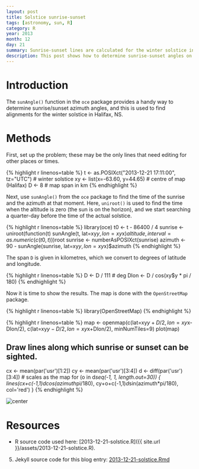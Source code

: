 ```yaml
---
layout: post
title: Solstice sunrise-sunset
tags: [astronomy, sun, R]
category: R
year: 2013
month: 12
day: 21
summary: Sunrise-sunset lines are calculated for the winter solstice in Halifax
description: This post shows how to determine sunrise-sunset angles on the winter solstice in Halifax, NS, Canada.
---
```




# Introduction

The ``sunAngle()`` function in the ``oce`` package provides a handy way to determine sunrise/sunset azimuth angles, and this is used to find alignments for the winter solstice in Halifax, NS.

# Methods

First, set up the problem; these may be the only lines that need editing for other places or times.


{% highlight r linenos=table %}
t <- as.POSIXct("2013-12-21 17:11:00", tz="UTC") # winter solstice
xy <- list(x=-63.60, y=44.65)          # centre of map (Halifax)
D <- 8                                 # map span in km
{% endhighlight %}

Next, use ``sunAngle()`` from the ``oce`` package to find the time of the sunrise and the azimuth at that moment.  Here, ``uniroot()`` is used to find the time when the altitude is zero (the sun is on the horizon), and we start searching a quarter-day before the time of the actual solstice.


{% highlight r linenos=table %}
library(oce)
t0 <- t - 86400 / 4
sunrise <- uniroot(function(t)
                   sunAngle(t, lat=xy$y, lon=xy$x)$altitude,
                   interval=as.numeric(c(t0, t)))$root
sunrise <- numberAsPOSIXct(sunrise)
azimuth <- 90 - sunAngle(sunrise, lat=xy$y, lon=xy$x)$azimuth
{% endhighlight %}

The span ``D`` is given in kilometres, which we convert to degrees of latitude and longitude.


{% highlight r linenos=table %}
D <- D / 111                           # deg
Dlon <- D / cos(xy$y * pi / 180)
{% endhighlight %}


Now it is time to show the results. The map is done with the ``OpenStreetMap`` package.  

{% highlight r linenos=table %}
library(OpenStreetMap)
{% endhighlight %}

{% highlight r linenos=table %}
map <- openmap(c(lat=xy$y+D/2, lon=xy$x-Dlon/2),
               c(lat=xy$y-D/2, lon=xy$x+Dlon/2),
               minNumTiles=9)
plot(map)
## Draw lines along which sunrise or sunset can be sighted.
cx <- mean(par('usr')[1:2])
cy <- mean(par('usr')[3:4])
d <- diff(par('usr')[3:4]) # scales as the map
for (o in d*seq(-1, 1, length.out=30)) {
    lines(cx+c(-1,1)*d*cos(azimuth*pi/180),
          cy+o+c(-1,1)*d*sin(azimuth*pi/180), col='red')
}
{% endhighlight %}

![center](http://dankelley.github.io/figs/2013-12-21-solstice/solstice-map-1.png) 

# Resources

* R source code used here: [2013-12-21-solstice.R]({{ site.url }}/assets/2013-12-21-solstice.R).

5. Jekyll source code for this blog entry: [2013-12-21-solstice.Rmd](https://raw.github.com/dankelley/dankelley.github.io/master/assets/2013-12-21-solstice.Rmd)

